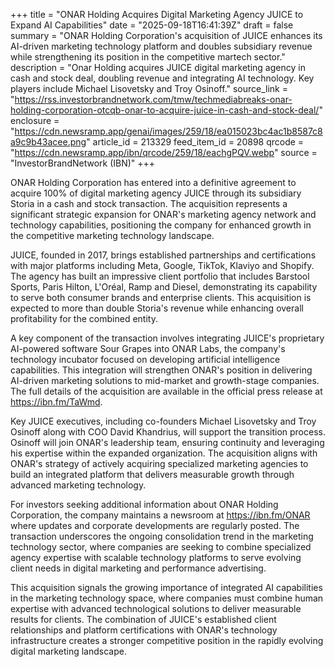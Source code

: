 +++
title = "ONAR Holding Acquires Digital Marketing Agency JUICE to Expand AI Capabilities"
date = "2025-09-18T16:41:39Z"
draft = false
summary = "ONAR Holding Corporation's acquisition of JUICE enhances its AI-driven marketing technology platform and doubles subsidiary revenue while strengthening its position in the competitive martech sector."
description = "Onar Holding acquires JUICE digital marketing agency in cash and stock deal, doubling revenue and integrating AI technology. Key players include Michael Lisovetsky and Troy Osinoff."
source_link = "https://rss.investorbrandnetwork.com/tmw/techmediabreaks-onar-holding-corporation-otcqb-onar-to-acquire-juice-in-cash-and-stock-deal/"
enclosure = "https://cdn.newsramp.app/genai/images/259/18/ea015023bc4ac1b8587c8a9c9b43acee.png"
article_id = 213329
feed_item_id = 20898
qrcode = "https://cdn.newsramp.app/ibn/qrcode/259/18/eachgPQV.webp"
source = "InvestorBrandNetwork (IBN)"
+++

<p>ONAR Holding Corporation has entered into a definitive agreement to acquire 100% of digital marketing agency JUICE through its subsidiary Storia in a cash and stock transaction. The acquisition represents a significant strategic expansion for ONAR's marketing agency network and technology capabilities, positioning the company for enhanced growth in the competitive marketing technology landscape.</p><p>JUICE, founded in 2017, brings established partnerships and certifications with major platforms including Meta, Google, TikTok, Klaviyo and Shopify. The agency has built an impressive client portfolio that includes Barstool Sports, Paris Hilton, L'Oréal, Ramp and Diesel, demonstrating its capability to serve both consumer brands and enterprise clients. This acquisition is expected to more than double Storia's revenue while enhancing overall profitability for the combined entity.</p><p>A key component of the transaction involves integrating JUICE's proprietary AI-powered software Sour Grapes into ONAR Labs, the company's technology incubator focused on developing artificial intelligence capabilities. This integration will strengthen ONAR's position in delivering AI-driven marketing solutions to mid-market and growth-stage companies. The full details of the acquisition are available in the official press release at <a href="https://ibn.fm/TaWmd" rel="nofollow" target="_blank">https://ibn.fm/TaWmd</a>.</p><p>Key JUICE executives, including co-founders Michael Lisovetsky and Troy Osinoff along with COO David Khandrius, will support the transition process. Osinoff will join ONAR's leadership team, ensuring continuity and leveraging his expertise within the expanded organization. The acquisition aligns with ONAR's strategy of actively acquiring specialized marketing agencies to build an integrated platform that delivers measurable growth through advanced marketing technology.</p><p>For investors seeking additional information about ONAR Holding Corporation, the company maintains a newsroom at <a href="https://ibn.fm/ONAR" rel="nofollow" target="_blank">https://ibn.fm/ONAR</a> where updates and corporate developments are regularly posted. The transaction underscores the ongoing consolidation trend in the marketing technology sector, where companies are seeking to combine specialized agency expertise with scalable technology platforms to serve evolving client needs in digital marketing and performance advertising.</p><p>This acquisition signals the growing importance of integrated AI capabilities in the marketing technology space, where companies must combine human expertise with advanced technological solutions to deliver measurable results for clients. The combination of JUICE's established client relationships and platform certifications with ONAR's technology infrastructure creates a stronger competitive position in the rapidly evolving digital marketing landscape.</p>